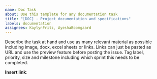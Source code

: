 ```yaml
---
name: Doc Task
about: Use this template for any documentation task
title: "[DOC] - Project documentation and specifications"
labels: documentation
assignees: KaylynFritz, AyeshaBoomgaard
---
```


Describe the task at hand and use as many relevant material as possible including image, docx, excel sheets or links. Links can just be pasted as URL and use the preview feature before posting the issue. Tag label, priority, size and milestone including which sprint this needs to be completed.

**Insert link**: 